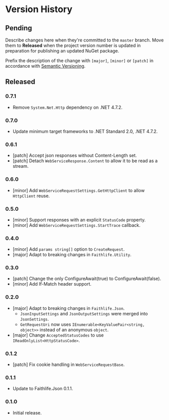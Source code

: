 # Version History

## Pending

Describe changes here when they're committed to the `master` branch. Move them to **Released** when the project version number is updated in preparation for publishing an updated NuGet package.

Prefix the description of the change with `[major]`, `[minor]` or `[patch]` in accordance with [Semantic Versioning](https://semver.org/).

## Released

### 0.7.1

* Remove `System.Net.Http` dependency on .NET 4.7.2.

### 0.7.0

* Update minimum target frameworks to .NET Standard 2.0, .NET 4.7.2.

### 0.6.1

* [patch] Accept json responses without Content-Length set.
* [patch] Detach `WebServiceResponse.Content` to allow it to be read as a stream.

### 0.6.0

* [minor] Add `WebServiceRequestSettings.GetHttpClient` to allow `HttpClient` reuse.

### 0.5.0

* [minor] Support responses with an explicit `StatusCode` property.
* [minor] Add `WebServiceRequestSettings.StartTrace` callback.

### 0.4.0

* [minor] Add `params string[]` option to `CreateRequest`.
* [major] Adapt to breaking changes in `Faithlife.Utility`.

### 0.3.0

* [patch] Change the only ConfigureAwait(true) to ConfigureAwait(false).
* [minor] Add If-Match header support.

### 0.2.0

* [major] Adapt to breaking changes in `Faithlife.Json`.
  * `JsonInputSettings` and `JsonOutputSettings` were merged into `JsonSettings`.
  * `GetRequestUri` now uses `IEnumerable<KeyValuePair<string, object>>` instead of an anonymous `object`.
* [major] Change `AcceptedStatusCodes` to use `IReadOnlyList<HttpStatusCode>`.

### 0.1.2

* [patch] Fix cookie handling in `WebServiceRequestBase`.

### 0.1.1

* Update to Faithlife.Json 0.1.1.

### 0.1.0

* Initial release.
